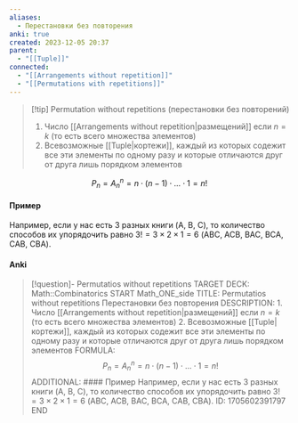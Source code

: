 ```yaml
---
aliases:
  - Перестановки без повторения
anki: true
created: 2023-12-05 20:37
parent:
  - "[[Tuple]]"
connected:
  - "[[Arrangements without repetition]]"
  - "[[Permutations with repetitions]]"
---
```


> [!tip] Permutation without repetitions (перестановки без повторений)
> 1. Число [[Arrangements without repetition|размещений]] если $n = k$ (то есть всего множества элементов)
> 2. Всевозможные [[Tuple|кортежи]], каждый из которых содежит все эти элементы по одному разу и которые отличаются друг от друга лишь порядком элементов

$$P_n = A_n^n = n \cdot (n-1) \cdot ... \cdot 1 = n!$$

#### Пример
Например, если у нас есть $3$ разных книги (A, B, C), то количество способов их упорядочить равно $3!=3×2×1=6$ (ABC, ACB, BAC, BCA, CAB, CBA).


#### Anki
> [!question]- Permutatios without repetitions
TARGET DECK: Math::Combinatorics
START
Math_ONE_side
TITLE: Permutatios without repetitions
Перестановки без повторения
DESCRIPTION: 1. Число [[Arrangements without repetition|размещений]] если $n = k$ (то есть всего множества элементов)
> 2. Всевозможные [[Tuple|кортежи]], каждый из которых содежит все эти элементы по одному разу и которые отличаются друг от друга лишь порядком элементов
FORMULA: $$P_n = A_n^n = n \cdot (n-1) \cdot ... \cdot 1 = n!$$
ADDITIONAL: #### Пример
Например, если у нас есть $3$ разных книги (A, B, C), то количество способов их упорядочить равно $3!=3×2×1=6$ (ABC, ACB, BAC, BCA, CAB, CBA).
ID: 1705602391797
END






